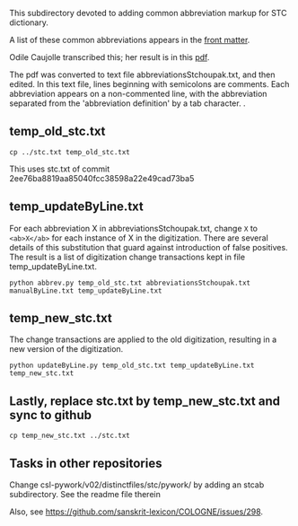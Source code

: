 This subdirectory devoted to adding common abbreviation markup for
STC dictionary.

A list of these common abbreviations appears in the [front matter](https://www.sanskrit-lexicon.uni-koeln.de/scans/csldev/csldoc/build/dictionaries/prefaces/stcpref/stcpref04.html).

Odile Caujolle transcribed this; her result is in this [pdf](abbreviationsStchoupak.pdf).

The pdf was converted to text file abbreviationsStchoupak.txt, and then
edited.  In this text file, lines beginning with semicolons are comments.
Each abbreviation appears on a non-commented line, with the abbreviation
separated from the 'abbreviation definition' by a tab character.
.
## temp_old_stc.txt
```
cp ../stc.txt temp_old_stc.txt
```
This uses stc.txt of commit 2ee76ba8819aa85040fcc38598a22e49cad73ba5

## temp_updateByLine.txt 
For each abbreviation X in abbreviationsStchoupak.txt, 
change `X` to `<ab>X</ab>` for each instance of X in the digitization.
There are several details of this substitution that guard against 
introduction of false positives.
The result is a list of digitization change transactions kept in file
temp_updateByLine.txt.
```
python abbrev.py temp_old_stc.txt abbreviationsStchoupak.txt manualByLine.txt temp_updateByLine.txt
```

## temp_new_stc.txt
The change transactions are applied to the old digitization, resulting in
a new version of the digitization.
```
python updateByLine.py temp_old_stc.txt temp_updateByLine.txt temp_new_stc.txt
```
## Lastly, replace stc.txt by temp_new_stc.txt and sync to github
```
cp temp_new_stc.txt ../stc.txt
```
## Tasks in other repositories

Change csl-pywork/v02/distinctfiles/stc/pywork/ by
 adding an stcab subdirectory. See the readme file therein

Also, see https://github.com/sanskrit-lexicon/COLOGNE/issues/298.
